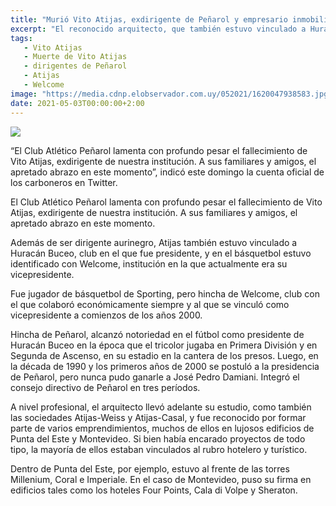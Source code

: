 ```yaml
---
title: "Murió Vito Atijas, exdirigente de Peñarol y empresario inmobiliario"
excerpt: "El reconocido arquitecto, que también estuvo vinculado a Huracán Buceo y Welcome, murió este domingo"
tags:
   - Vito Atijas
   - Muerte de Vito Atijas
   - dirigentes de Peñarol
   - Atijas
   - Welcome
image: "https://media.cdnp.elobservador.com.uy/052021/1620047938583.jpg?&cw=1170"
date: 2021-05-03T00:00:00+2:00
---
```



<img src="https://media.cdnp.elobservador.com.uy/052021/1620047938583.jpg?&cw=1170">


“El Club Atlético Peñarol lamenta con profundo pesar el fallecimiento de Vito Atijas, exdirigente de nuestra institución. A sus familiares y amigos, el apretado abrazo en este momento”, indicó este domingo la cuenta oficial de los carboneros en Twitter.


El Club Atlético Peñarol lamenta con profundo pesar el fallecimiento de Vito Atijas, exdirigente de nuestra institución. A sus familiares y amigos, el apretado abrazo en este momento.


Además de ser dirigente aurinegro, Atijas también estuvo vinculado a Huracán Buceo, club en el que fue presidente, y en el básquetbol estuvo identificado con Welcome, institución en la que actualmente era su vicepresidente.


Fue jugador de básquetbol de Sporting, pero hincha de Welcome, club con el que colaboró económicamente siempre y al que se vinculó como vicepresidente a comienzos de los años 2000.


Hincha de Peñarol, alcanzó notoriedad en el fútbol como presidente de Huracán Buceo en la época que el tricolor jugaba en Primera División y en Segunda de Ascenso, en su estadio en la cantera de los presos. Luego, en la década de 1990 y los primeros años de 2000 se postuló a la presidencia de Peñarol, pero nunca pudo ganarle a José Pedro Damiani. Integró el consejo directivo de Peñarol en tres períodos.


A nivel profesional, el arquitecto llevó adelante su estudio, como también las sociedades Atijas-Weiss y Atijas-Casal, y fue reconocido por formar parte de varios emprendimientos, muchos de ellos en lujosos edificios de Punta del Este y Montevideo. Si bien había encarado proyectos de todo tipo, la mayoría de ellos estaban vinculados al rubro hotelero y turístico.


Dentro de Punta del Este, por ejemplo, estuvo al frente de las torres Millenium, Coral e Imperiale. En el caso de Montevideo, puso su firma en edificios tales como los hoteles Four Points, Cala di Volpe y Sheraton.


